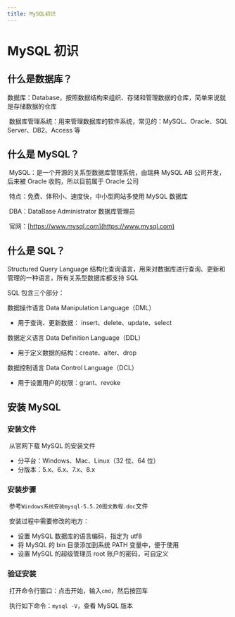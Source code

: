 ```yaml
---
title: MySQL初识
---
```


# MySQL 初识

## 什么是数据库？

​ 数据库：Database，按照数据结构来组织、存储和管理数据的仓库，简单来说就是存储数据的仓库

​ 数据库管理系统：用来管理数据库的软件系统，常见的：MySQL、Oracle、SQL Server、DB2、Access 等

## 什么是 MySQL？

​ MySQL：是一个开源的关系型数据库管理系统，由瑞典 MySQL AB 公司开发，后来被 Oracle 收购，所以目前属于 Oracle 公司

​ 特点：免费、体积小、速度快，中小型网站多使用 MySQL 数据库

​ DBA：DataBase Administrator 数据库管理员

​ 官网：[https://www.mysql.com](https://www.mysql.com)

## 什么是 SQL？

Structured Query Language 结构化查询语言，用来对数据库进行查询、更新和管理的一种语言，所有关系型数据库都支持 SQL

SQL 包含三个部分：

数据操作语言 Data Manipulation Language（DML）

- 用于查询、更新数据： insert、delete、update、select

数据定义语言 Data Definition Language（DDL）

- 用于定义数据的结构：create、alter、drop

数据控制语言 Data Control Language（DCL）

- 用于设置用户的权限：grant、revoke

## 安装 MySQL

### 安装文件

​ 从官网下载 MySQL 的安装文件

- 分平台：Windows、Mac、Linux（32 位、64 位）
- 分版本：5.x、6.x、7.x、8.x

### 安装步骤

​ 参考`Windows系统安装mysql-5.5.20图文教程.doc`文件

​ 安装过程中需要修改的地方：

- 设置 MySQL 数据库的语言编码，指定为 utf8
- 将 MySQL 的 bin 目录添加到系统 PATH 变量中，便于使用
- 设置 MySQL 的超级管理员 root 账户的密码，可自定义

### 验证安装

​ 打开命令行窗口：点击开始，输入`cmd`，然后按回车

​ 执行如下命令：`mysql -V`，查看 MySQL 版本
